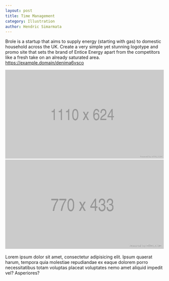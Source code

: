 ```yaml
---
layout: post
title: Time Management
category: Illustration
author: Hendric Simarmata
---
```


<p class="project-detail-text text-center">Brole is a startup that aims to supply energy (starting with gas) to domestic household across the UK. Create a very simple yet stunning logotype and promo site that sets the brand of Entice Energy apart from the competitors like a fresh take on an already saturated area. <a href="https://example.domain/denima6vsco" target="_blank" class="underline">https://example.domain/denima6vsco</a>
</p>
<img alt="" class="image-holder wow fadeInLeft" src="/assets/images/bg/project3-1.jpg">
<img alt="" class="image-holder wow fadeInRight" src="/assets/images/bg/project3-2.jpg">
<p class="project-detail-text text-center">Lorem ipsum dolor sit amet, consectetur adipisicing elit. Ipsum quaerat harum, tempora quia molestiae repudiandae ex eaque dolorem porro necessitatibus totam voluptas placeat voluptates nemo amet aliquid impedit vel? Asperiores?
</p>